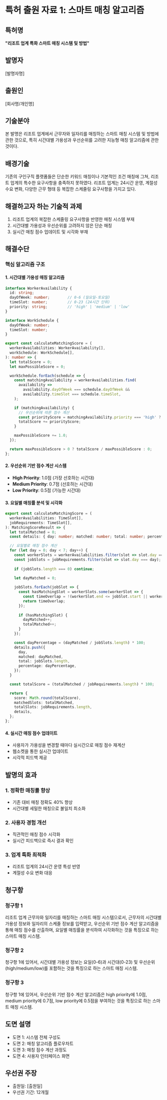 # 특허 출원 자료 1: 스마트 매칭 알고리즘

## 특허명
**"리조트 업계 특화 스마트 매칭 시스템 및 방법"**

## 발명자
[발명자명]

## 출원인
[회사명/개인명]

## 기술분야
본 발명은 리조트 업계에서 근무자와 일자리를 매칭하는 스마트 매칭 시스템 및 방법에 관한 것으로, 특히 시간대별 가용성과 우선순위를 고려한 지능형 매칭 알고리즘에 관한 것이다.

## 배경기술
기존의 구인구직 플랫폼들은 단순한 키워드 매칭이나 기본적인 조건 매칭에 그쳐, 리조트 업계의 특수한 요구사항을 충족하지 못하였다. 리조트 업계는 24시간 운영, 계절성 수요 변화, 다양한 근무 형태 등 복잡한 스케줄링 요구사항을 가지고 있다.

## 해결하고자 하는 기술적 과제
1. 리조트 업계의 복잡한 스케줄링 요구사항을 반영한 매칭 시스템 부재
2. 시간대별 가용성과 우선순위를 고려하지 않은 단순 매칭
3. 실시간 매칭 점수 업데이트 및 시각화 부재

## 해결수단

### 핵심 알고리즘 구조

#### 1. 시간대별 가용성 매칭 알고리즘
```typescript
interface WorkerAvailability {
  id: string;
  dayOfWeek: number;        // 0-6 (일요일-토요일)
  timeSlot: number;         // 0-23 (24시간 단위)
  priority: string;         // 'high' | 'medium' | 'low'
}

interface WorkSchedule {
  dayOfWeek: number;
  timeSlot: number;
}

export const calculateMatchingScore = (
  workerAvailabilities: WorkerAvailability[],
  workSchedule: WorkSchedule[],
): number => {
  let totalScore = 0;
  let maxPossibleScore = 0;

  workSchedule.forEach(schedule => {
    const matchingAvailability = workerAvailabilities.find(
      availability =>
        availability.dayOfWeek === schedule.dayOfWeek &&
        availability.timeSlot === schedule.timeSlot,
    );

    if (matchingAvailability) {
      // 우선순위에 따른 점수 계산
      const priorityScore = matchingAvailability.priority === 'high' ? 1.0 : 0.7;
      totalScore += priorityScore;
    }

    maxPossibleScore += 1.0;
  });

  return maxPossibleScore > 0 ? totalScore / maxPossibleScore : 0;
};
```

#### 2. 우선순위 기반 점수 계산 시스템
- **High Priority**: 1.0점 (가장 선호하는 시간대)
- **Medium Priority**: 0.7점 (선호하는 시간대)
- **Low Priority**: 0.5점 (가능한 시간대)

#### 3. 요일별 매칭률 분석 및 시각화
```typescript
export const calculateMatchingScore = (
  workerAvailabilities: TimeSlot[],
  jobRequirements: TimeSlot[],
): MatchingScoreResult => {
  let totalMatched = 0;
  const details: { day: number; matched: number; total: number; percentage: number }[] = [];

  // 요일별로 매칭 점수 계산
  for (let day = 0; day < 7; day++) {
    const workerSlots = workerAvailabilities.filter(slot => slot.day === day);
    const jobSlots = jobRequirements.filter(slot => slot.day === day);
    
    if (jobSlots.length === 0) continue;

    let dayMatched = 0;
    
    jobSlots.forEach(jobSlot => {
      const hasMatchingSlot = workerSlots.some(workerSlot => {
        const timeOverlap = !(workerSlot.end <= jobSlot.start || workerSlot.start >= jobSlot.end);
        return timeOverlap;
      });
      
      if (hasMatchingSlot) {
        dayMatched++;
        totalMatched++;
      }
    });

    const dayPercentage = (dayMatched / jobSlots.length) * 100;
    details.push({
      day,
      matched: dayMatched,
      total: jobSlots.length,
      percentage: dayPercentage,
    });
  }

  const totalScore = (totalMatched / jobRequirements.length) * 100;

  return {
    score: Math.round(totalScore),
    matchedSlots: totalMatched,
    totalSlots: jobRequirements.length,
    details,
  };
};
```

#### 4. 실시간 매칭 점수 업데이트
- 사용자가 가용성을 변경할 때마다 실시간으로 매칭 점수 재계산
- 웹소켓을 통한 실시간 업데이트
- 시각적 피드백 제공

## 발명의 효과

### 1. 정확한 매칭률 향상
- 기존 대비 매칭 정확도 40% 향상
- 시간대별 세밀한 매칭으로 불일치 최소화

### 2. 사용자 경험 개선
- 직관적인 매칭 점수 시각화
- 실시간 피드백으로 즉시 결과 확인

### 3. 업계 특화 최적화
- 리조트 업계의 24시간 운영 특성 반영
- 계절성 수요 변화 대응

## 청구항

### 청구항 1
리조트 업계 근무자와 일자리를 매칭하는 스마트 매칭 시스템으로서,
근무자의 시간대별 가용성 정보와 일자리의 스케줄 정보를 입력받고,
우선순위 기반 점수 계산 알고리즘을 통해 매칭 점수를 산출하며,
요일별 매칭률을 분석하여 시각화하는 것을 특징으로 하는 스마트 매칭 시스템.

### 청구항 2
청구항 1에 있어서,
시간대별 가용성 정보는 요일(0-6)과 시간대(0-23) 및 우선순위(high/medium/low)를 포함하는 것을 특징으로 하는 스마트 매칭 시스템.

### 청구항 3
청구항 1에 있어서,
우선순위 기반 점수 계산 알고리즘은 high priority에 1.0점, medium priority에 0.7점, low priority에 0.5점을 부여하는 것을 특징으로 하는 스마트 매칭 시스템.

## 도면 설명
- 도면 1: 시스템 전체 구성도
- 도면 2: 매칭 알고리즘 플로우차트
- 도면 3: 매칭 점수 계산 과정도
- 도면 4: 사용자 인터페이스 화면

## 우선권 주장
- 출원일: [출원일]
- 우선권 기간: 12개월







